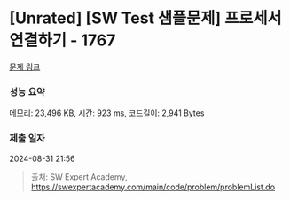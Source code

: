 # [Unrated] [SW Test 샘플문제] 프로세서 연결하기 - 1767 

[문제 링크](https://swexpertacademy.com/main/code/problem/problemDetail.do?contestProbId=AV4suNtaXFEDFAUf) 

### 성능 요약

메모리: 23,496 KB, 시간: 923 ms, 코드길이: 2,941 Bytes

### 제출 일자

2024-08-31 21:56



> 출처: SW Expert Academy, https://swexpertacademy.com/main/code/problem/problemList.do